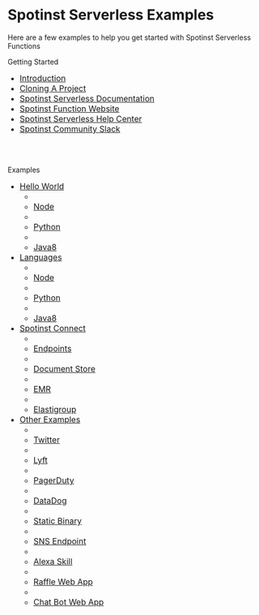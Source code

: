 
# Spotinst Serverless Examples

Here are a few examples to help you get started with Spotinst Serverless Functions


<html>
Getting Started
<ul>
    <li><a href="./getting-started.md">Introduction</a></li>
    <li><a href="./cloning-project.md">Cloning A Project</a></li>
    <li><a href="https://serverless.com/framework/docs/providers/spotinst/">Spotinst Serverless Documentation</a></li>
    <li><a href="https://spotinst.com/products/spotinst-functions/">Spotinst Function Website</a></li>
    <li><a href="https://help.spotinst.com/hc/en-us/categories/115000701089-Spotinst-Functions-">Spotinst Serverless Help Center</a></li>
    <li><a href="https://join.slack.com/t/spotinst-community/shared_invite/">Spotinst Community Slack</a></li>
</ul>

<br><br>

Examples
<ul>
    <li>
        <a href="">Hello World</a>
		<ul>
			<li><a href="./node-hello-world"><li>Node</li></a>
			<li><a href="./python-hello-world"><li>Python</li></a>
			<li><a href="./java8-hello-world"><li>Java8</li></a>
		</ul>
    </li>
    <li>
        <a href="">Languages</a>
		<ul>
			<li><a href="./node"><li>Node</li></a>
			<li><a href="./python"><li>Python</li></a>
			<li><a href="./java8"><li>Java8</li></a>
		</ul>
    </li>
     <li>
        <a href="">Spotinst Connect</a>
    	<ul>
			<li><a href="./endpoints"><li>Endpoints</li></a>
			<li><a href="./document-store"><li>Document Store</li></a>
			<li><a href="./emr"><li>EMR</li></a>
			<li><a href="./elastigroup"><li>Elastigroup</li></a>            		
    	</ul>
    </li>
     <li>
        <a href="">Other Examples</a>
    	<ul>
			<li><a href="./node-twitter-vision"><li>Twitter</li></a>
			<li><a href="./node-lyft-webApp"><li>Lyft</li></a>
			<li><a href="./node-pagerduty-connection"><li>PagerDuty</li></a>
			<li><a href="./datadog"><li>DataDog</li></a>
			<li><a href="./node-static-binary"><li>Static Binary</li></a>
			<li><a href="./node-sns-endpoint"><li>SNS Endpoint</li></a>
			<li><a href="./node-alexa-skill"><li>Alexa Skill</li></a>
			<li><a href="./node-raffle-app"><li>Raffle Web App</li></a>
			<li><a href="./node-simple-chatbot"><li>Chat Bot Web App</li></a>            		
    	</ul>
    </li>
</ul>

</html>



<style>
.menu-group{
	display:inline-block;
}
.single-menu{
	width: 22%;
	min-height:350px;
    float:left;
    border: 2px solid black;
    border-radius: 5px;
	padding: 10px 10px;
	margin: 10px 10px;
	margin-top: 0px;
}
li{
	font-size: 16px;
}
</style>
